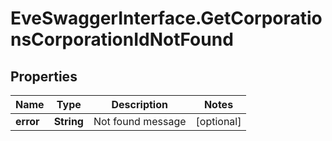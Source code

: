 # EveSwaggerInterface.GetCorporationsCorporationIdNotFound

## Properties
Name | Type | Description | Notes
------------ | ------------- | ------------- | -------------
**error** | **String** | Not found message | [optional] 


